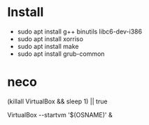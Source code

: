 # Install

- sudo apt install g++ binutils libc6-dev-i386
- sudo apt install xorriso
- sudo apt install make
- sudo apt install grub-common

# neco

(killall VirtualBox && sleep 1) || true

VirtualBox --startvm '$(OSNAME)' &
